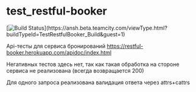 # test_restful-booker

[![Build Status](https://ansh.beta.teamcity.com/app/rest/builds/buildType:(id:TestRestfulBooker_Build)/statusIcon)](https://ansh.beta.teamcity.com/viewType.html?buildTypeId=TestRestfulBooker_Build&guest=1)

Api-тесты для сервиса бронирований 
https://restful-booker.herokuapp.com/apidoc/index.html

Негативных тестов здесь нет, так как такая обработка на стороне сервиса не реализована (всегда возвращается 200)

Для одного запроса реализована валидация ответа через attrs+cattrs
